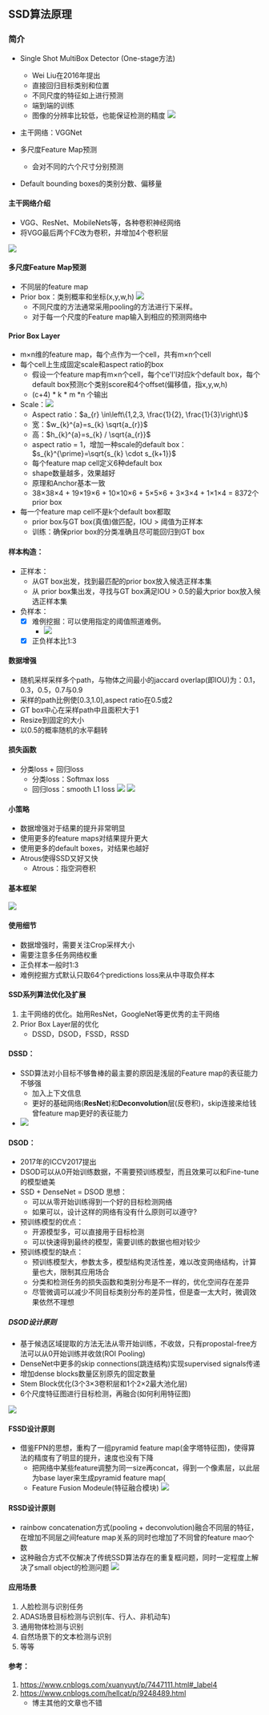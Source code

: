 ## SSD算法原理

### 简介
- Single Shot MultiBox Detector (One-stage方法)
  - Wei Liu在2016年提出
  - 直接回归目标类别和位置
  - 不同尺度的特征如上进行预测
  - 端到端的训练
  - 图像的分辨率比较低，也能保证检测的精度
![](./image/ssd/2019-03-21-11-40-39.png)

- 主干网络：VGGNet
- 多尺度Feature Map预测
  - 会对不同的六个尺寸分别预测 
- Default bounding boxes的类别分数、偏移量

#### 主干网络介绍
- VGG、ResNet、MobileNets等，各种卷积神经网络
- 将VGG最后两个FC改为卷积，并增加4个卷积层

![](./image/ssd/2019-03-21-11-45-29.png)

#### 多尺度Feature Map预测
- 不同层的feature map
- Prior box：类别概率和坐标(x,y,w,h)
![](./image/ssd/2019-03-21-11-48-57.png)
  - 不同尺度的方法通常采用pooling的方法进行下采样。
  - 对于每一个尺度的Feature map输入到相应的预测网络中 

#### Prior Box Layer
- m×n维的feature map，每个点作为一个cell，共有m×n个cell
- 每个cell上生成固定scale和aspect ratio的box
  - 假设一个feature map有m×n个cell，每个ce'l'l对应k个default box，每个default box预测c个类别score和4个offset(偏移值，指x,y,w,h)
  - (c+4) * k * m *n 个输出
- Scale：![](./image/ssd/2019-03-21-15-01-25.png)
  - Aspect ratio：$a_{r} \in\left\{1,2,3, \frac{1}{2}, \frac{1}{3}\right\}$
  - 宽：$w_{k}^{a}=s_{k} \sqrt{a_{r}}$
  - 高：$h_{k}^{a}=s_{k} / \sqrt{a_{r}}$
  - aspect ratio = 1，增加一种scale的default box：$s_{k}^{\prime}=\sqrt{s_{k} \cdot s_{k+1}}$
  - 每个feature map cell定义6种default box
  - shape数量越多，效果越好
  - 原理和Anchor基本一致
  - 38×38×4 + 19×19×6 + 10×10×6 + 5×5×6 + 3×3×4 + 1×1×4 = 8372个prior box
- 每一个feature map cell不是k个default box都取
  - prior box与GT box(真值)做匹配，IOU > 阈值为正样本
  - 训练：确保prior box的分类准确且尽可能回归到GT box 

#### 样本构造：
- 正样本：
  - 从GT box出发，找到最匹配的prior box放入候选正样本集
  - 从 prior box集出发，寻找与GT box满足IOU > 0.5的最大prior box放入候选正样本集
- 负样本：
  - [x] 难例挖掘：可以使用指定的阈值照道难例。
    -  ![](./image/ssd/2019-03-21-15-29-32.png)
  - [x] 正负样本比1:3

#### 数据增强
- 随机采样采样多个path，与物体之间最小的jaccard overlap(即IOU)为：0.1，0.3，0.5，0.7与0.9
- 采样的path比例使[0.3,1.0],aspect ratio在0.5或2
- GT box中心在采样path中且面积大于1
- Resize到固定的大小
- 以0.5的概率随机的水平翻转

#### 损失函数
- 分类loss + 回归loss
  - 分类loss：Softmax loss
  - 回归loss：smooth L1 loss
  ![](./image/ssd/2019-03-21-15-38-22.png) 
  ![](./image/ssd/2019-03-21-16-05-30.png)

#### 小策略
- 数据增强对于结果的提升非常明显
- 使用更多的feature maps对结果提升更大
- 使用更多的default boxes，对结果也越好
- Atrous使得SSD又好又快
  - Atrous：指空洞卷积 

#### 基本框架
![](./image/ssd/2019-03-21-15-45-02.png)

#### 使用细节
- 数据增强时，需要关注Crop采样大小
- 需要注意多任务网络权重
- 正负样本一般时1:3
- 难例挖掘方式默认只取64个predictions loss来从中寻取负样本

#### SSD系列算法优化及扩展
1. 主干网络的优化。始用ResNet，GoogleNet等更优秀的主干网络
2. Prior Box Layer层的优化
   - DSSD，DSOD，FSSD，RSSD

 #### DSSD：
 - SSD算法对小目标不够鲁棒的最主要的原因是浅层的Feature map的表征能力不够强
   - 加入上下文信息
   - 更好的基础网络(**ResNet**)和**Deconvolution**层(反卷积)，skip连接来给钱曾feature map更好的表征能力
 -  ![](./image/ssd/2019-03-21-16-18-48.png)

#### DSOD：
- 2017年的ICCV2017提出
- DSOD可以从0开始训练数据，不需要预训练模型，而且效果可以和Fine-tune的模型媲美
- SSD + DenseNet = DSOD
    思想：
  - 可以从零开始训练得到一个好的目标检测网络
  - 如果可以，设计这样的网络有没有什么原则可以遵守?
- 预训练模型的优点：
   - 开源模型多，可以直接用于目标检测
   - 可以快速得到最终的模型，需要训练的数据也相对较少
- 预训练模型的缺点：
  - 预训练模型大，参数太多，模型结构灵活性差，难以改变网络结构，计算量也大，限制其应用场合
  - 分类和检测任务的损失函数和类别分布是不一样的，优化空间存在差异
  - 尽管微调可以减少不同目标类别分布的差异性，但是查一太大时，微调效果依然不理想  
##### DSOD设计原则
- 基于候选区域提取的方法无法从零开始训练，不收敛，只有propostal-free方法可以从0开始训练并收敛(ROI Pooling)
- DenseNet中更多的skip connections(跳连结构)实现supervised signals传递
- 增加dense blocks数量区别原先的固定数量
- Stem Block优化(3个3×3卷积层和1个2×2最大池化层)
- 6个尺度特征图进行目标检测，再融合(如何利用特征图)

![](./image/ssd/2019-03-21-16-54-11.png)

#### FSSD设计原则
- 借鉴FPN的思想，重构了一组pyramid feature map(金字塔特征图)，使得算法的精度有了明显的提升，速度也没有下降
  - 把网络中某些feature调整为同一size再concat，得到一个像素层，以此层为base layer来生成pyramid feature map(
  - Feature Fusion Modeule(特征融合模块)
![](./image/ssd/2019-03-21-16-59-53.png)

#### RSSD设计原则
- rainbow concatenation方式(pooling + deconvolution)融合不同层的特征，在增加不同层之间feature map关系的同时也增加了不同曾的feature mao个数
- 这种融合方式不仅解决了传统SSD算法存在的重复框问题，同时一定程度上解决了small object的检测问题
 ![](./image/ssd/2019-03-21-17-04-14.png)

#### 应用场景
1. 人脸检测与识别任务
2. ADAS场景目标检测与识别(车、行人、非机动车)
3. 通用物体检测与识别
4. 自然场景下的文本检测与识别
5. 等等

#### 参考：

1. https://www.cnblogs.com/xuanyuyt/p/7447111.html#_label4
2. https://www.cnblogs.com/hellcat/p/9248489.html
   - 博主其他的文章也不错
